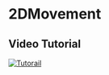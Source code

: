 # 2DMovement
## Video Tutorial
[![Tutorail](https://img.youtube.com/vi/XBJuDJn491c/0.jpg)](https://www.youtube.com/watch?v=XBJuDJn491c)
